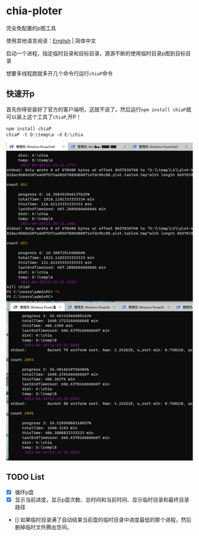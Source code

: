 # chia-ploter

完全免配置的p图工具

使用其他语言阅读：[English](./README.md) | 简体中文



启动一个进程，指定临时目录和目标目录，源源不断的使用临时目录p图到目标目录

想要多线程跑就多开几个命令行运行`chiaP`命令


## 快速开p
首先你得安装好了官方的客户端吧，这就不说了。然后运行`npm install chiaP`就可以装上这个工具了`chiaP`,开P！
```
npm install chiaP
chiaP -t D:\temp\a -d E:\chia
```
![](https://github.com/binjie09/chia-ploter/blob/main/img/20210427002246.jpg)
## TODO List

- [x] 循环p盘
- [x] 显示当前进度，显示p盘次数、总时间和当前时间、显示临时目录和最终目录路径
- [] 如果临时目录满了自动结束当前盘的临时目录中进度最低的那个进程，然后删掉临时文件腾出空间。
